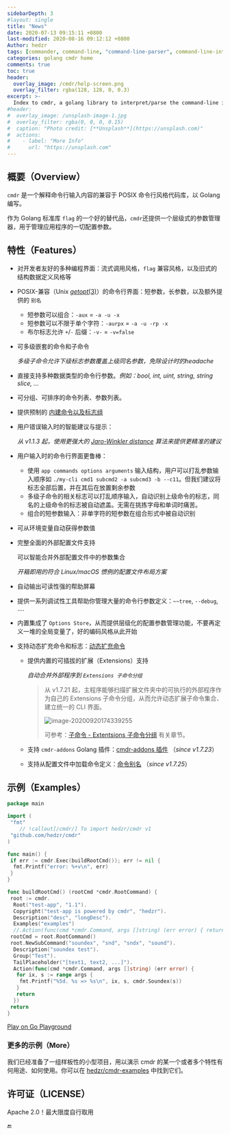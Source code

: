 ```yaml
---
sidebarDepth: 3
#layout: single
title: "News"
date: 2020-07-13 09:15:11 +0800
last-modified: 2020-08-16 09:12:12 +0800
Author: hedzr
tags: [commander, command-line, "command-line-parser", command-line-interface,  getops, posix, posix-compatible, hierarchical-configuration, hierarchy, cli, golang]
categories: golang cmdr home
comments: true
toc: true
header:
  overlay_image: /cmdr/help-screen.png
  overlay_filter: rgba(128, 128, 0, 0.3)
excerpt: >-
  Index to cmdr, a golang library to interpret/parse the command-line input with POSIX-compliant mode ...
#header:
#  overlay_image: /unsplash-image-1.jpg
#  overlay_filter: rgba(0, 0, 0, 0.15)
#  caption: "Photo credit: [**Unsplash**](https://unsplash.com)"
#  actions:
#    - label: "More Info"
#      url: "https://unsplash.com"
---
```






## 概要（Overview）

`cmdr` 是一个解释命令行输入内容的兼容于 POSIX 命令行风格代码库，以 Golang 编写。

作为 Golang 标准库 `flag` 的一个好的替代品，`cmdr`还提供一个层级式的参数管理器，用于管理应用程序的一切配置参数。

## 特性（Features）

- 对开发者友好的多种编程界面：流式调用风格，`flag` 兼容风格，以及旧式的结构数据定义风格等

- POSIX-兼容（Unix [*getopt*(3)](http://man7.org/linux/man-pages/man3/getopt.3.html)）的命令行界面：短参数，长参数，以及额外提供的 `别名`

  - 短参数可以组合：`-aux` = `-a -u -x`
  - 短参数可以不限于单个字符：`-aurpx` = `-a -u -rp -x`
  - 布尔标志允许 `+`/`-` 后缀：`-v-` = `-v=false`

- 可多级嵌套的命令和子命令

  *多级子命令允许下级标志参数覆盖上级同名参数，免除设计时的headache*

- 直接支持多种数据类型的命令行参数。*例如：bool, int, uint, string, string slice, ...*

- 可分组、可排序的命令列表、参数列表。

- 提供预制的 [内建命令以及标志组](./r15-adv#builtin-commands-and-flags)

- 用户错误输入时的智能建议与提示：  

  *从 v1.1.3 起，使用更强大的 [Jaro-Winkler distance](https://en.wikipedia.org/wiki/Jaro%E2%80%93Winkler_distance) 算法来提供更精准的建议*

- 用户输入时的命令行界面更鲁棒：

  - 使用 `app commands options arguments` 输入结构，用户可以打乱参数输入顺序如 `./my-cli cmd1 subcmd2 -a subcmd3 -b --c11`。但我们建议将标志全部后置，并在其后在放置剩余参数
  - 多级子命令的相关标志可以打乱顺序输入，自动识别上级命令的标志，同名的上级命令的标志被自动遮盖。无需在挑拣字母和单词时痛苦。
  - 组合的短参数输入：非单字符的短参数在组合形式中被自动识别

- 可从环境变量自动获得参数值

- 完整全面的外部配置文件支持

  可以智能合并外部配置文件中的参数集合  

  *开箱即用的符合 Linux/macOS 惯例的配置文件布局方案*

- 自动输出可读性强的帮助屏幕

- 提供一系列调试性工具帮助你管理大量的命令行参数定义：`~~tree`, `--debug`, ....

- 内置集成了 `Options Store`，从而提供层级化的配置参数管理功能，不要再定义一堆的全局变量了，好的编码风格从此开始

- 支持动态扩充命令和标志：[动态扩充命令](./guide/r15-adv#动态扩充命令)

  - 提供内置的可插拔的扩展（Extensions）支持

    *自动合并外部程序到 `Extensions 子命令分组`*
  
    > 从 v1.7.21 起，主程序能够扫描扩展文件夹中的可执行的外部程序作为自己的 Extensions 子命令分组，从而允许动态扩展子命令集合、建立统一的 CLI 界面。
    >
    > ![image-20200920174339255](/cmdr/bdvhoMjH6elENOT.png)
    >
    > 可参考：[子命令 - Extentsions 子命令分组](./guide/r05-subcommand#extensions-子命令分组) 有关章节。

  - 支持 `cmdr-addons` Golang 插件：[cmdr-addons 插件](./guide/r15-adv#_2-通过-golang-插件机制进行扩充) （*since v1.7.23*）
  
  - 支持从配置文件中加载命令定义：[命令别名](./guide/r15-adv#_3-通过配置文件定义别名段) （*since v1.7.25*）
  
## 示例（Examples）

```go
package main

import (
 "fmt"
    // !callout[/cmdr/] To import hedzr/cmdr v1
 "github.com/hedzr/cmdr"
)

func main() {
 if err := cmdr.Exec(buildRootCmd()); err != nil {
  fmt.Printf("error: %+v\n", err)
 }
}

func buildRootCmd() (rootCmd *cmdr.RootCommand) {
 root := cmdr.
  Root("test-app", "1.1").
  Copyright("test-app is powered by cmdr", "hedzr").
  Description("desc", "longDesc").
  Examples("examples")
  //.Action(func(cmd *cmdr.Command, args []string) (err error) { return; )
 rootCmd = root.RootCommand()
 root.NewSubCommand("soundex", "snd", "sndx", "sound").
  Description("soundex test").
  Group("Test").
  TailPlaceholder("[text1, text2, ...]").
  Action(func(cmd *cmdr.Command, args []string) (err error) {
   for ix, s := range args {
    fmt.Printf("%5d. %s => %s\n", ix, s, cmdr.Soundex(s))
   }
   return
  })
 return
}
```

[Play on Go Playground](https://play.golang.org/p/1yDj-dCJ0bB)

### 更多的示例（More）

我们已经准备了一组样板性的小型项目，用以演示 cmdr 的某一个或者多个特性有何用途、如何使用。你可以在 [hedzr/cmdr-examples](https://github.com/hedzr/cmdr-examples) 中找到它们。

## 许可证（LICENSE）

Apache 2.0！最大限度自行取用

🔚
